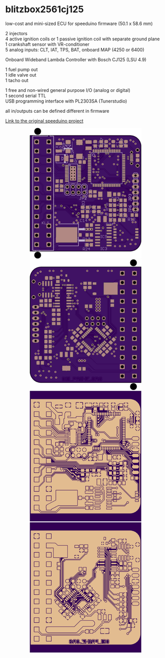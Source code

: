 # blitzbox2561cj125
low-cost and mini-sized ECU for speeduino firmware (50.1 x 58.6 mm)

2 injectors<br/>
4 active ignition coils or 1 passive ignition coil with separate ground plane<br/>
1 crankshaft sensor with VR-conditioner<br/>
5 analog inputs: CLT, IAT, TPS, BAT, onboard MAP (4250 or 6400)<br/>

Onboard Wideband Lambda Controller with Bosch CJ125 (LSU 4.9)<br/>

1 fuel pump out<br/>
1 idle valve out<br/>
1 tacho out<br/>

1 free and non-wired general purpose I/O (analog or digital)<br/>
1 second serial TTL<br/>
USB programming interface with PL2303SA (Tunerstudio)<br/>

all in/outputs can be defined different in firmware


[Link to the original speeduino project](https://www.speeduino.com "speeduino homepage")


<p align="center">
  <img src="hardware/Rev_0.1/top.png" width="350" title="Top Side">
  <img src="hardware/Rev_0.1/bottom.png" width="350" alt="accessibility text"><br/>
    <img src="hardware/Rev_0.1/top_layer.png" width="350" title="Top Side">
  <img src="hardware/Rev_0.1/bottom_layer.png" width="350" alt="accessibility text">
</p>
